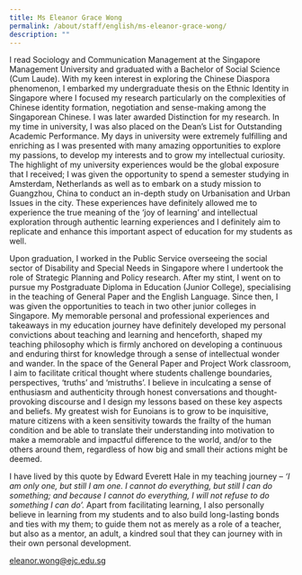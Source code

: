 ```yaml
---
title: Ms Eleanor Grace Wong
permalink: /about/staff/english/ms-eleanor-grace-wong/
description: ""
---
```

I read Sociology and Communication Management at the Singapore Management University and graduated with a Bachelor of Social Science (Cum Laude). With my keen interest in exploring the Chinese Diaspora phenomenon, I embarked my undergraduate thesis on the Ethnic Identity in Singapore where I focused my research particularly on the complexities of Chinese identity formation, negotiation and sense-making among the Singaporean Chinese. I was later awarded Distinction for my research. In my time in university, I was also placed on the Dean’s List for Outstanding Academic Performance. My days in university were extremely fulfilling and enriching as I was presented with many amazing opportunities to explore my passions, to develop my interests and to grow my intellectual curiosity. The highlight of my university experiences would be the global exposure that I received; I was given the opportunity to spend a semester studying in Amsterdam, Netherlands as well as to embark on a study mission to Guangzhou, China to conduct an in-depth study on Urbanisation and Urban Issues in the city. These experiences have definitely allowed me to experience the true meaning of the ‘joy of learning’ and intellectual exploration through authentic learning experiences and I definitely aim to replicate and enhance this important aspect of education for my students as well.

Upon graduation, I worked in the Public Service overseeing the social sector of Disability and Special Needs in Singapore where I undertook the role of Strategic Planning and Policy research. After my stint, I went on to pursue my Postgraduate Diploma in Education (Junior College), specialising in the teaching of General Paper and the English Language. Since then, I was given the opportunities to teach in two other junior colleges in Singapore. My memorable personal and professional experiences and takeaways in my education journey have definitely developed my personal convictions about teaching and learning and henceforth, shaped my teaching philosophy which is firmly anchored on developing a continuous and enduring thirst for knowledge through a sense of intellectual wonder and wander. In the space of the General Paper and Project Work classroom, I aim to facilitate critical thought where students challenge boundaries, perspectives, ‘truths’ and ‘mistruths’. I believe in inculcating a sense of enthusiasm and authenticity through honest conversations and thought-provoking discourse and I design my lessons based on these key aspects and beliefs. My greatest wish for Eunoians is to grow to be inquisitive, mature citizens with a keen sensitivity towards the frailty of the human condition and be able to translate their understanding into motivation to make a memorable and impactful difference to the world, and/or to the others around them, regardless of how big and small their actions might be deemed.

I have lived by this quote by Edward Everett Hale in my teaching journey – _‘I am only one, but still I am one. I cannot do everything, but still I can do something; and because I cannot do everything, I will not refuse to do something I can do’._ Apart from facilitating learning, I also personally believe in learning from my students and to also build long-lasting bonds and ties with my them; to guide them not as merely as a role of a teacher, but also as a mentor, an adult, a kindred soul that they can journey with in their own personal development.

[eleanor.wong@ejc.edu.sg](mailto:eleanor.wong@ejc.edu.sg)